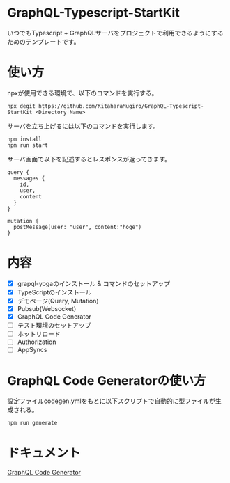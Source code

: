 # GraphQL-Typescript-StartKit
いつでもTypescript + GraphQLサーバをプロジェクトで利用できるようにするためのテンプレートです。

# 使い方
npxが使用できる環境で、以下のコマンドを実行する。

```
npx degit https://github.com/KitaharaMugiro/GraphQL-Typescript-StartKit <Directory Name>
```

サーバを立ち上げるには以下のコマンドを実行します。

```
npm install
npm run start
```

サーバ画面で以下を記述するとレスポンスが返ってきます。

```
query {
  messages {
    id,
    user,
    content
  }
}
```

```
mutation {
  postMessage(user: "user", content:"hoge")
}
```

# 内容

- [x] grapql-yogaのインストール & コマンドのセットアップ
- [x] TypeScriptのインストール
- [x] デモページ(Query, Mutation)
- [x] Pubsub(Websocket)
- [x] GraphQL Code Generator
- [ ] テスト環境のセットアップ
- [ ] ホットリロード
- [ ] Authorization
- [ ] AppSyncs

# GraphQL Code Generatorの使い方
設定ファイルcodegen.ymlをもとに以下スクリプトで自動的に型ファイルが生成される。

```
npm run generate
```


# ドキュメント
[GraphQL Code Generator](https://graphql-code-generator.com/)
